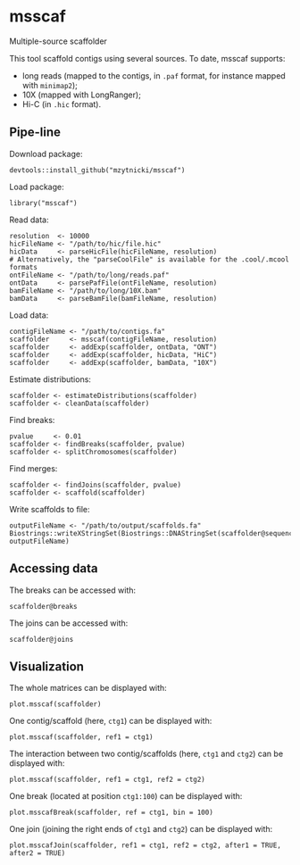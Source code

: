 # msscaf
Multiple-source scaffolder

This tool scaffold contigs using several sources.
To date, msscaf supports:
 - long reads (mapped to the contigs, in `.paf` format, for instance mapped with `minimap2`);
 - 10X (mapped with LongRanger);
 - Hi-C (in `.hic` format).

## Pipe-line

Download package:
```
devtools::install_github("mzytnicki/msscaf")
```

Load package:
```
library("msscaf")
```

Read data:
```
resolution  <- 10000
hicFileName <- "/path/to/hic/file.hic"
hicData     <- parseHicFile(hicFileName, resolution)
# Alternatively, the "parseCoolFile" is available for the .cool/.mcool formats
ontFileName <- "/path/to/long/reads.paf"
ontData     <- parsePafFile(ontFileName, resolution)
bamFileName <- "/path/to/long/10X.bam"
bamData     <- parseBamFile(bamFileName, resolution)
```

Load data:
```
contigFileName <- "/path/to/contigs.fa"
scaffolder     <- msscaf(contigFileName, resolution)
scaffolder     <- addExp(scaffolder, ontData, "ONT")
scaffolder     <- addExp(scaffolder, hicData, "HiC")
scaffolder     <- addExp(scaffolder, bamData, "10X")
```

Estimate distributions:
```
scaffolder <- estimateDistributions(scaffolder)
scaffolder <- cleanData(scaffolder)
```

Find breaks:
```
pvalue     <- 0.01
scaffolder <- findBreaks(scaffolder, pvalue)
scaffolder <- splitChromosomes(scaffolder)
```

Find merges:
```
scaffolder <- findJoins(scaffolder, pvalue)
scaffolder <- scaffold(scaffolder)
```

Write scaffolds to file:
```
outputFileName <- "/path/to/output/scaffolds.fa"
Biostrings::writeXStringSet(Biostrings::DNAStringSet(scaffolder@sequences), outputFileName)
```


## Accessing data

The breaks can be accessed with:
```
scaffolder@breaks
```
The joins can be accessed with:
```
scaffolder@joins
```


## Visualization

The whole matrices can be displayed with:
```
plot.msscaf(scaffolder)
```

One contig/scaffold (here, `ctg1`) can be displayed with:
```
plot.msscaf(scaffolder, ref1 = ctg1)
```

The interaction between two contig/scaffolds (here, `ctg1` and `ctg2`) can be displayed with:
```
plot.msscaf(scaffolder, ref1 = ctg1, ref2 = ctg2)
```

One break (located at position `ctg1:100`) can be displayed with:
```
plot.msscafBreak(scaffolder, ref = ctg1, bin = 100)
```

One join (joining the right ends of `ctg1` and `ctg2`) can be displayed with:
```
plot.msscafJoin(scaffolder, ref1 = ctg1, ref2 = ctg2, after1 = TRUE, after2 = TRUE)
```

